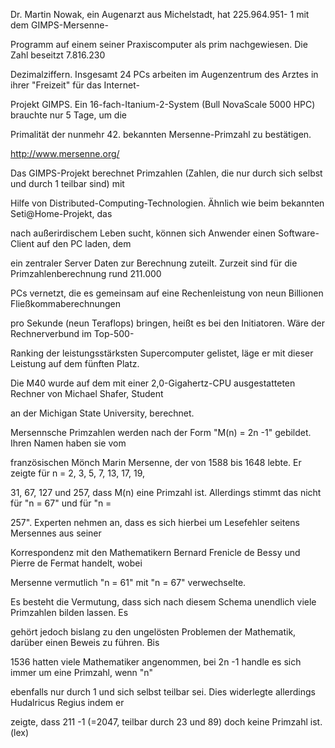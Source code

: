 Dr. Martin Nowak, ein Augenarzt aus Michelstadt, hat 225.964.951- 1 mit
dem GIMPS-Mersenne-

Programm auf einem seiner Praxiscomputer als prim nachgewiesen. Die Zahl
beseitzt 7.816.230

Dezimalziffern. Insgesamt 24 PCs arbeiten im Augenzentrum des Arztes in
ihrer "Freizeit" für das Internet-

Projekt GIMPS. Ein 16-fach-Itanium-2-System (Bull NovaScale 5000 HPC)
brauchte nur 5 Tage, um die

Primalität der nunmehr 42. bekannten Mersenne-Primzahl zu bestätigen.

http://www.mersenne.org/

Das GIMPS-Projekt berechnet Primzahlen (Zahlen, die nur durch sich
selbst und durch 1 teilbar sind) mit

Hilfe von Distributed-Computing-Technologien. Ähnlich wie beim bekannten
Seti@Home-Projekt, das

nach außerirdischem Leben sucht, können sich Anwender einen
Software-Client auf den PC laden, dem

ein zentraler Server Daten zur Berechnung zuteilt. Zurzeit sind für die
Primzahlenberechnung rund 211.000

PCs vernetzt, die es gemeinsam auf eine Rechenleistung von neun
Billionen Fließkommaberechnungen

pro Sekunde (neun Teraflops) bringen, heißt es bei den Initiatoren. Wäre
der Rechnerverbund im Top-500-

Ranking der leistungsstärksten Supercomputer gelistet, läge er mit
dieser Leistung auf dem fünften Platz.

Die M40 wurde auf dem mit einer 2,0-Gigahertz-CPU ausgestatteten Rechner
von Michael Shafer, Student

an der Michigan State University, berechnet.

Mersennsche Primzahlen werden nach der Form "M(n) = 2n -1" gebildet.
Ihren Namen haben sie vom

französischen Mönch Marin Mersenne, der von 1588 bis 1648 lebte. Er
zeigte für n = 2, 3, 5, 7, 13, 17, 19,

31, 67, 127 und 257, dass M(n) eine Primzahl ist. Allerdings stimmt das
nicht für "n = 67" und für "n =

257". Experten nehmen an, dass es sich hierbei um Lesefehler seitens
Mersennes aus seiner

Korrespondenz mit den Mathematikern Bernard Frenicle de Bessy und Pierre
de Fermat handelt, wobei

Mersenne vermutlich "n = 61" mit "n = 67" verwechselte.

Es besteht die Vermutung, dass sich nach diesem Schema unendlich viele
Primzahlen bilden lassen. Es

gehört jedoch bislang zu den ungelösten Problemen der Mathematik,
darüber einen Beweis zu führen. Bis

1536 hatten viele Mathematiker angenommen, bei 2n -1 handle es sich
immer um eine Primzahl, wenn "n"

ebenfalls nur durch 1 und sich selbst teilbar sei. Dies widerlegte
allerdings Hudalricus Regius indem er

zeigte, dass 211 -1 (=2047, teilbar durch 23 und 89) doch keine Primzahl
ist. (lex)
